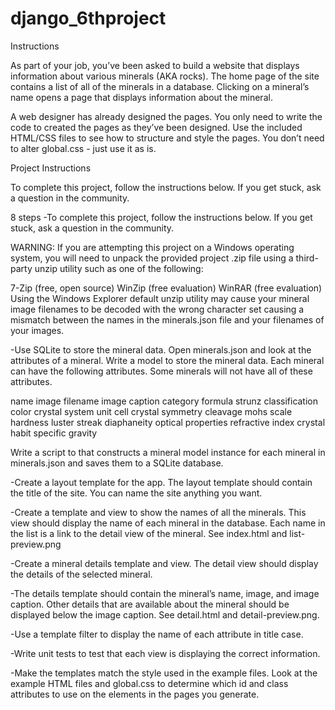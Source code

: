 # django_6thproject


Instructions

As part of your job, you’ve been asked to build a website that displays information about various minerals (AKA rocks). The home page of the site contains a list of all of the minerals in a database. 
Clicking on a mineral’s name opens a page that displays information about the mineral.

A web designer has already designed the pages. You only need to write the code to created the pages as they’ve been designed. Use the included HTML/CSS files to see how to structure and style the pages. You don’t need to alter global.css - just use it as is.



Project Instructions


To complete this project, follow the instructions below. If you get stuck, ask a question in the community.

8 steps
-To complete this project, follow the instructions below. If you get stuck, ask a question in the community.

WARNING: If you are attempting this project on a Windows operating system, you will need to unpack the provided project .zip file using a third-party unzip utility such as one of the following:

7-Zip (free, open source)
WinZip (free evaluation)
WinRAR (free evaluation)
Using the Windows Explorer default unzip utility may cause your mineral image filenames to be decoded with the wrong character set causing a mismatch between the names in the minerals.json file and your filenames of your images.

-Use SQLite to store the mineral data.
Open minerals.json and look at the attributes of a mineral. Write a model to store the mineral data. Each mineral can have the following attributes. Some minerals will not have all of these attributes.

name
image filename
image caption
category
formula
strunz classification
color
crystal system
unit cell
crystal symmetry
cleavage
mohs scale hardness
luster
streak
diaphaneity
optical properties
refractive index
crystal habit
specific gravity

Write a script to that constructs a mineral model instance for each mineral in minerals.json and saves them to a SQLite database.

-Create a layout template for the app.
The layout template should contain the title of the site. You can name the site anything you want.

-Create a template and view to show the names of all the minerals.
This view should display the name of each mineral in the database. Each name in the list is a link to the detail view of the mineral. See index.html and list-preview.png

-Create a mineral details template and view.
The detail view should display the details of the selected mineral.

-The details template should contain the mineral’s name, image, and image caption. Other details that are available about the mineral should be displayed below the image caption. See detail.html and detail-preview.png.

-Use a template filter to display the name of each attribute in title case.

-Write unit tests to test that each view is displaying the correct information.

-Make the templates match the style used in the example files.
Look at the example HTML files and global.css to determine which id and class attributes to use on the elements in the pages you generate.
